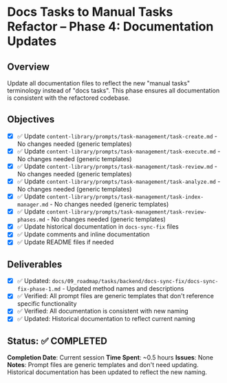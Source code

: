 # Docs Tasks to Manual Tasks Refactor – Phase 4: Documentation Updates

## Overview
Update all documentation files to reflect the new "manual tasks" terminology instead of "docs tasks". This phase ensures all documentation is consistent with the refactored codebase.

## Objectives
- [x] ✅ Update `content-library/prompts/task-management/task-create.md` - No changes needed (generic templates)
- [x] ✅ Update `content-library/prompts/task-management/task-execute.md` - No changes needed (generic templates)
- [x] ✅ Update `content-library/prompts/task-management/task-review.md` - No changes needed (generic templates)
- [x] ✅ Update `content-library/prompts/task-management/task-analyze.md` - No changes needed (generic templates)
- [x] ✅ Update `content-library/prompts/task-management/task-index-manager.md` - No changes needed (generic templates)
- [x] ✅ Update `content-library/prompts/task-management/task-review-phases.md` - No changes needed (generic templates)
- [x] ✅ Update historical documentation in `docs-sync-fix` files
- [x] ✅ Update comments and inline documentation
- [x] ✅ Update README files if needed

## Deliverables
- [x] ✅ Updated: `docs/09_roadmap/tasks/backend/docs-sync-fix/docs-sync-fix-phase-1.md` - Updated method names and descriptions
- [x] ✅ Verified: All prompt files are generic templates that don't reference specific functionality
- [x] ✅ Verified: All documentation is consistent with new naming
- [x] ✅ Updated: Historical documentation to reflect current naming

## Status: ✅ COMPLETED
**Completion Date**: Current session
**Time Spent**: ~0.5 hours
**Issues**: None
**Notes**: Prompt files are generic templates and don't need updating. Historical documentation has been updated to reflect the new naming. 